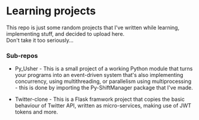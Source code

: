 # Learning projects

This repo is just some random projects that I've written while learning, implementing stuff, and decided to upload here.  
Don't take it too seriously...  

### Sub-repos
* Py_Usher - This is a small project of a working Python module that turns your programs into an event-driven system that's also implementing concurrency, using multithreading, or parallelism using multiprocessing - this is done by importing the Py-ShiftManager package that I've made.  

* Twitter-clone - This is a Flask framwork project that copies the basic behaviour of Twitter API, written as micro-services, making use of JWT tokens and more.
